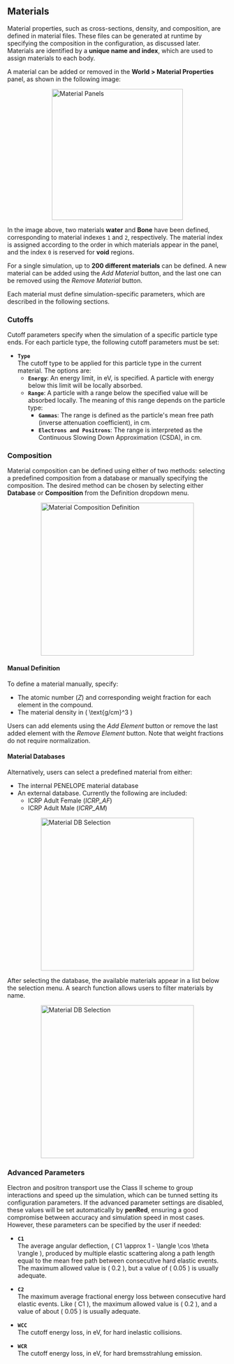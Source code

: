 ## Materials

Material properties, such as cross-sections, density, and composition, are defined in material files. These files can be generated at runtime by specifying the composition in the configuration, as discussed later. Materials are identified by a **unique name and index**, which are used to assign materials to each body.

A material can be added or removed in the **World > Material Properties** panel, as shown in the following image:

<img src="../../images/materials.png" alt="Material Panels" width="300" style="display: block; margin: 0 auto"/>

In the image above, two materials **water** and **Bone** have been defined, corresponding to material indexes `1` and `2`, respectively. The material index is assigned according to the order in which materials appear in the panel, and the index `0` is reserved for **void** regions.

For a single simulation, up to **200 different materials** can be defined. A new material can be added using the *Add Material* button, and the last one can be removed using the *Remove Material* button.

Each material must define simulation-specific parameters, which are described in the following sections. 

### Cutoffs

Cutoff parameters specify when the simulation of a specific particle type ends. For each particle type, the following cutoff parameters must be set:

- **`Type`**  
  The cutoff type to be applied for this particle type in the current material. The options are:
  - **`Energy`**: An energy limit, in eV, is specified. A particle with energy below this limit will be locally absorbed.
  - **`Range`**: A particle with a range below the specified value will be absorbed locally. The meaning of this range depends on the particle type:
    - **`Gammas`**: The range is defined as the particle's mean free path (inverse attenuation coefficient), in cm.
    - **`Electrons and Positrons`**: The range is interpreted as the Continuous Slowing Down Approximation (CSDA), in cm.
        
### Composition

Material composition can be defined using either of two methods: selecting a predefined composition from a database or manually specifying the composition. The desired method can be chosen by selecting either **Database** or **Composition** from the Definition dropdown menu.

<img src="../../simulation-configuration/images/materialCompositionType.png" alt="Material Composition Definition" width="350" style="display: block; margin: 0 auto"/>

#### Manual Definition

To define a material manually, specify:

- The atomic number (*Z*) and corresponding weight fraction for each element in the compound.
- The material density in \( \text{g/cm}^3 \)

Users can add elements using the *Add Element* button or remove the last added element with the *Remove Element* button. Note that weight fractions do not require normalization.

#### Material Databases

Alternatively, users can select a predefined material from either:

- The internal PENELOPE material database
- An external database. Currently the following are included:
    + ICRP Adult Female (*ICRP_AF*)
    + ICRP Adult Male (*ICRP_AM*)

<img src="../../simulation-configuration/images/materialDBSelection.png" alt="Material DB Selection" width="350" style="display: block; margin: 0 auto"/>

After selecting the database, the available materials appear in a list below the selection menu. A search function allows users to filter materials by name.

<img src="../../simulation-configuration/images/materialsDBSearch.png" alt="Material DB Selection" width="350" style="display: block; margin: 0 auto"/>

### Advanced Parameters

Electron and positron transport use the Class II scheme to group interactions and speed up the simulation, which can be tunned setting its configuration parameters. If the advanced parameter settings are disabled, these values will be set automatically by **penRed**, ensuring a good compromise between accuracy and simulation speed in most cases. However, these parameters can be specified by the user if needed:

- **`C1`**  
  The average angular deflection, \( C1 \approx 1 - \langle \cos \theta \rangle \), produced by multiple elastic scattering along a path length equal to the mean free path between consecutive hard elastic events. The maximum allowed value is \( 0.2 \), but a value of \( 0.05 \) is usually adequate.

- **`C2`**  
  The maximum average fractional energy loss between consecutive hard elastic events. Like \( C1 \), the maximum allowed value is \( 0.2 \), and a value of about \( 0.05 \) is usually adequate.

- **`WCC`**  
  The cutoff energy loss, in eV, for hard inelastic collisions.

- **`WCR`**  
  The cutoff energy loss, in eV, for hard bremsstrahlung emission.
